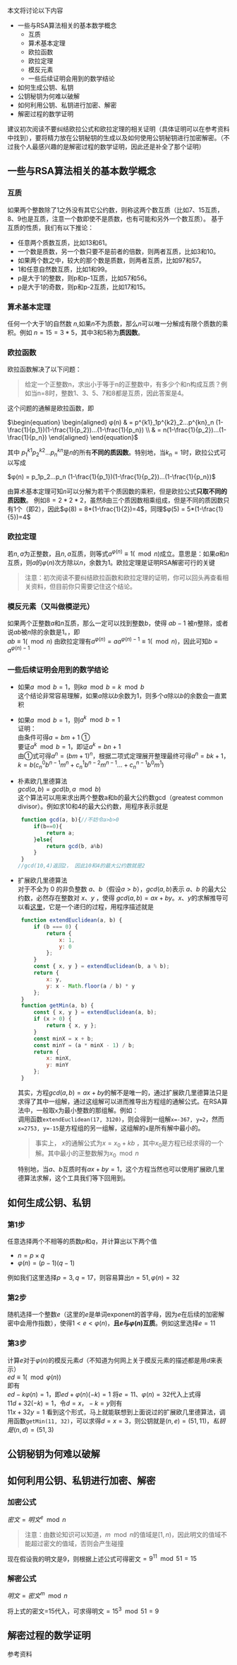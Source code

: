 本文将讨论以下内容
* 一些与RSA算法相关的基本数学概念
    * 互质
    * 算术基本定理
    * 欧拉函数
    * 欧拉定理
    * 模反元素
    * 一些后续证明会用到的数学结论    
* 如何生成公钥、私钥
* 公钥秘钥为何难以破解
* 如何利用公钥、私钥进行加密、解密
* 解密过程的数学证明

建议初次阅读不要纠结欧拉公式和欧拉定理的相关证明（具体证明可以在参考资料中找到），要将精力放在公钥秘钥的生成以及如何使用公钥秘钥进行加密解密。（不过我个人最感兴趣的是解密过程的数学证明，因此还是补全了那个证明）

## 一些与RSA算法相关的基本数学概念
### 互质
如果两个整数除了1之外没有其它公约数，则称这两个数互质（比如7、15互质，8、9也是互质，注意一个数即使不是质数，也有可能和另外一个数互质）。
基于互质的性质，我们有以下推论：

* 任意两个质数互质，比如13和61。
* 一个数是质数，另一个数只要不是前者的倍数，则两者互质，比如3和10。
* 如果两个数之中，较大的那个数是质数，则两者互质，比如97和57。
* 1和任意自然数互质，比如1和99。
* p是大于1的整数，则p和p-1互质，比如57和56。
* p是大于1的奇数，则p和p-2互质，比如17和15。

### 算术基本定理
任何一个大于1的自然数 $n$,如果$n$不为质数，那么$n$可以唯一分解成有限个质数的乘积。例如 $n = 15 = 3 * 5$，其中3和5称为**质因数**。

### 欧拉函数
欧拉函数解决了以下问题：
> 给定一个正整数n，求出小于等于n的正整数中，有多少个和n构成互质？例如当n=8时，整数1、3、5、7和8都是互质，因此答案是4。

这个问题的通解是欧拉函数，即

$\begin{equation}
\begin{aligned}
φ(n) & = p^{k1}_1p^{k2}_2...p^{kn}_n (1-\frac{1}{p_1})(1-\frac{1}{p_2})...(1-\frac{1}{p_n}) \\
& = n(1-\frac{1}{p_2})...(1-\frac{1}{p_n})
\end{aligned}
\end{equation}$

其中 $p^{k1}_1p^{k2}_2...p^{kn}_n$是$n$的所有**不同的质因数**。特别地，当$k_n=1$时，欧拉公式可以写成  

$φ(n)  = p_1p_2...p_n (1-\frac{1}{p_1})(1-\frac{1}{p_2})...(1-\frac{1}{p_n})$


由算术基本定理可知$n$可以分解为若干个质因数的乘积，但是欧拉公式**只取不同的质因数**。
例如$8 = 2 * 2 * 2$，虽然8由三个质因数相乘组成，但是不同的质因数只有1个（即$2$），因此$φ(8) = 8*(1-\frac{1}{2})=4$，同理$φ(5) = 5*(1-\frac{1}{5})=4$



### 欧拉定理
若$n,a$为正整数，且$n,a$互质，则等式$a^{φ(n)} \equiv 1 (\mod n)$成立。意思是：如果$a$和$n$互质，则$a$的$φ(n)$次方除以$n$，余数为$1$。欧拉定理是证明RSA解密可行的关键
> 注意：初次阅读不要纠结欧拉函数和欧拉定理的证明，你可以回头再查看相关资料，但目前你只需要记住这个结论。

### 模反元素（又叫做模逆元）
如果两个正整数$a$和$n$互质，那么一定可以找到整数$b$，使得 $ab-1$ 被$n$整除，或者说$ab$被$n$除的余数是$1$。，即  
$ab \equiv 1 (\mod n)$
由欧拉定理有$a^{φ(n)} = a a^{φ(n)-1} \equiv 1 (\mod n)$，因此可知$b=a^{φ(n)-1}$

### 一些后续证明会用到的数学结论
* 如果$a \mod b = 1$，则$ka \mod b = k \mod b$   
    这个结论非常容易理解，如果$a$除以$b$余数为$1$，则多个$a$除以$b$的余数会一直累积

* 如果$a \mod b = 1$，则$a^k \mod b = 1$    
    证明：  
    由条件可得$a = bm + 1$ ①  
    要证$a^k \mod b = 1$，即证$a^k = bn + 1$  
    由①式可得$a^n = (bm + 1)^n$，根据二项式定理展开整理最终可得$a^n = bk + 1$，$k=b(c^0_nb^{n-1}m^n + c^1_nb^{n-2}m^{n-1}  ... +  c^{n-1}_nb^{0}m^{1})$

* 朴素欧几里德算法  
    $gcd(a, b) = gcd(b, a \mod b)$  
    这个算法可以用来求出两个整数a和b的最大公约数gcd（greatest common divisor）。例如求10和4的最大公约数，用程序表示就是
    ```js
     function gcd(a, b){//不妨令a>b>0
         if(b==0){
             return a;
         }else{
             return gcd(b, a%b)
         }
     }
    //gcd(10,4)返回2， 因此10和4的最大公约数就是2
    ```

* 扩展欧几里德算法      
    对于不全为 0 的非负整数 $a、b$（假设$a>b$），$gcd(a, b)$表示 $a、b$ 的最大公约数，必然存在整数对 $x、y$ ，使得 $gcd(a, b)=ax+by$。$x、y$的求解推导可以看[这里](https://www.zybuluo.com/samzhang/note/541890#exgcd)，它是一个递归的过程，用程序描述就是  
   ```js
    function extendEuclidean(a, b) {
        if (b === 0) {
            return {
                x: 1,
                y: 0
            };
        }
        const { x, y } = extendEuclidean(b, a % b);
        return {
            x: y,
            y: x - Math.floor(a / b) * y
        };
    }
    function getMin(a, b) {
        const { x, y } = extendEuclidean(a, b);
        if (x > 0) {
            return { x, y };
        }
        const minX = x + b;
        const minY = (a * minX - 1) / b;
        return {
            x: minX,
            y: minY
        };
    }
   ```
   其实，方程$gcd(a, b)=ax+by$的解不是唯一的，通过扩展欧几里德算法只是求得了其中一组解，通过这组解可以进而推导出方程组的通解公式。在RSA算法中，一般取`x`为最小整数的那组解。例如：  
   调用函数`extendEuclidean(17, 3120)`，则会得到一组解`x=-367, y=2`，然而`x=2753, y=-15`是方程组的另一组解，这组解的`x`是所有解中最小的。

   >事实上， $x$的通解公式为$x = x_0 + kb$ ，其中$x_0$是方程已经求得的一个解。其中最小的正整数解为$x_0 \mod n$

    特别地，当$a、b$互质时有$ax+by=1$，这个方程当然也可以使用扩展欧几里德算法求解，这个工具我们等下回用到。


## 如何生成公钥、私钥
### 第1步  
任意选择两个不相等的质数$p$和$q$，并计算出以下两个值
* $n=p \times q$
* $φ(n) = (p-1)(q-1)$  

例如我们这里选择$p=3,q=17$，则容易算出$n=51, φ(n) =32$

### 第2步
随机选择一个整数$e$（这里的$e$是单词exponent的首字母，因为$e$在后续的加密解密中会用作指数），使得$1< e < φ(n)$，**且$e$与$φ(n)$互质**。例如这里选择$e=11$

### 第3步
计算$e$对于$φ(n)$的模反元素$d$（不知道为何网上关于模反元素的描述都是用$d$来表示）  
$ed \equiv 1 (\mod φ(n))$  
即有  
$ed - k φ(n) = 1$，即$ed + φ(n)(-k) = 1$
将$e=11、φ(n)=32$代入上式得    
$11d + 32(-k) = 1$，令$d=x，-k=y$则有  
$11x + 32y = 1$
看到这个形式，马上就能联想到上面说过的扩展欧几里德算法，调用函数`getMin(11, 32)`，可以求得$d=x=3$，则公钥就是$(n, e)=(51, 11)，私钥是(n,d)=(51,3)$


## 公钥秘钥为何难以破解
## 如何利用公钥、私钥进行加密、解密
### 加密公式
$密文 =  明文^e \mod n$
>注意：由数论知识可以知道，$m \mod n$的值域是$[1, n)$，因此明文的值域不能超过密文的值域，否则会产生碰撞  

现在假设我的明文是9，则根据上述公式可得密文$=9^{11} \mod 51 = 15$

### 解密公式
$明文 = 密文^m \mod n$  

将上式的密文=15代入，可求得明文$=15^3 \mod 51 = 9$

## 解密过程的数学证明

参考资料
